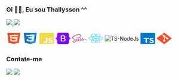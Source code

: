 ### Oi 👋🏼, Eu sou Thallysson ^^ 
 <div style="">
  <a href="https://github.com/sthallysson">
  <img width="420em" src="https://github-readme-stats.vercel.app/api?username=sthallysson&show_icons=true&theme=tokyonight&include_all_commits=true&count_private=true"/>
  </a>
  <img  width="400em" src="https://github-readme-stats.vercel.app/api/top-langs/?username=sthallysson&layout=compact&langs_count=7&theme=tokyonight"/>
</div> 
<div style="display: inline_block"><br>
  <img align="center" alt="TS-HTML" height="30" width="40" src="https://raw.githubusercontent.com/devicons/devicon/master/icons/html5/html5-original.svg">
  <img align="center" alt="TS-CSS" height="30" width="40" src="https://raw.githubusercontent.com/devicons/devicon/master/icons/css3/css3-original.svg">
  <img align="center" alt="TS-Js" height="30" width="40" src="https://raw.githubusercontent.com/devicons/devicon/master/icons/javascript/javascript-plain.svg">
  <img align="center" alt="TS-Bootstrap" height="30" width="40" src='https://raw.githubusercontent.com/devicons/devicon/master/icons/bootstrap/bootstrap-original.svg'>
  <img align="center" alt="TS-Sass" height="30" width="40" src='https://raw.githubusercontent.com/devicons/devicon/master/icons/sass/sass-original.svg'>
  <img align="center" alt="TS-React" height="30" width="40" src='https://raw.githubusercontent.com/devicons/devicon/master/icons/react/react-original.svg'>
  <img align="center" alt="TS-NodeJs" height="30" width="40" src='https://cdn.jsdelivr.net/gh/devicons/devicon/icons/nodejs/nodejs-original.svg'>
  <img align="center" alt="TS-Typescript" height="30" width="40" src='https://raw.githubusercontent.com/devicons/devicon/master/icons/typescript/typescript-original.svg'>
  <img align="center" alt="TS-Git" height="30" width="40" src='https://raw.githubusercontent.com/devicons/devicon/master/icons/git/git-original.svg'>
</div>
  
##

<div>
  <h3>Contate-me</h3>

  <a href = "mailto:sthallysson5@gmail.com"><img src="https://img.shields.io/badge/-Gmail-%23333?style=for-the-badge&logo=gmail&logoColor=white" target="_blank"></a>
  <a href="https://www.linkedin.com/in/sthallysson/" target="_blank"><img src="https://img.shields.io/badge/-LinkedIn-%230077B5?style=for-the-badge&logo=linkedin&logoColor=white" target="_blank"></a>
  
</div>
